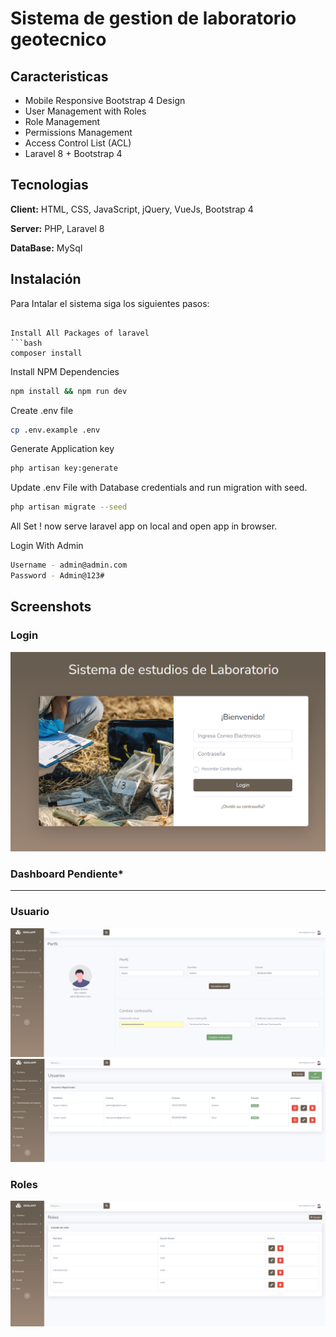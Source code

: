 
# Sistema de gestion de laboratorio geotecnico



## Caracteristicas

- Mobile Responsive Bootstrap 4 Design
- User Management with Roles
- Role Management
- Permissions Management
- Access Control List (ACL)
- Laravel 8 + Bootstrap 4


## Tecnologias

**Client:** HTML, CSS, JavaScript, jQuery, VueJs, Bootstrap 4

**Server:** PHP, Laravel 8

**DataBase:** MySql


## Instalación
Para Intalar el sistema siga los siguientes pasos:


```

Install All Packages of laravel
```bash
composer install
```

Install NPM Dependencies
```bash
npm install && npm run dev
```

Create .env file
```bash
cp .env.example .env
```

Generate Application key

```bash
php artisan key:generate
```

Update .env File with Database credentials and run migration with seed.
```bash
php artisan migrate --seed
```

All Set ! now serve laravel app on local and open app in browser.

Login With Admin
```bash
Username - admin@admin.com
Password - Admin@123#
```
## Screenshots

### Login
![App Screenshot](screenshot\Login.png)
### Dashboard Pendiente*
---
### Usuario
![App Screenshot](screenshot\perfil.png)
![App Screenshot](screenshot\usuario_list.png)
### Roles
![App Screenshot](screenshot\roles_lista.png)




